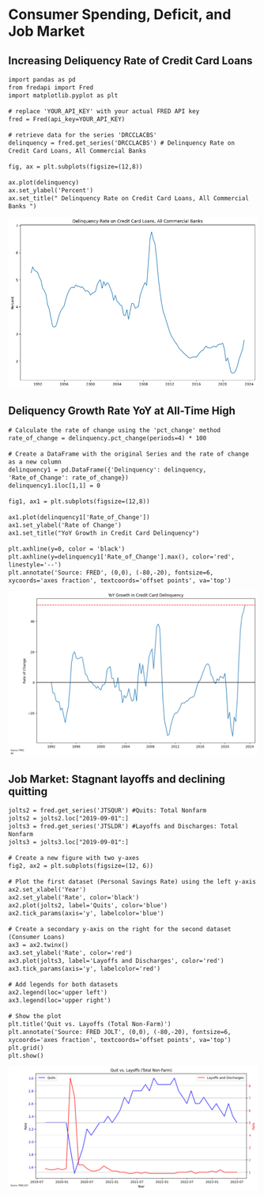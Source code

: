 # Consumer Spending, Deficit, and Job Market
## Increasing Deliquency Rate of Credit Card Loans
```
import pandas as pd
from fredapi import Fred
import matplotlib.pyplot as plt

# replace 'YOUR_API_KEY' with your actual FRED API key
fred = Fred(api_key=YOUR_API_KEY)

# retrieve data for the series 'DRCCLACBS'
delinquency = fred.get_series('DRCCLACBS') # Delinquency Rate on Credit Card Loans, All Commercial Banks 

fig, ax = plt.subplots(figsize=(12,8))

ax.plot(delinquency)
ax.set_ylabel('Percent')
ax.set_title(" Delinquency Rate on Credit Card Loans, All Commercial Banks ")
```
<img src= 
"https://github.com/ki14jaeh/Data-Analysis-Portfolio/blob/main/20230906/Delinquency%20Rate%20on%20Credit%20Card%20Loans.png"
 width="600" 
  />
  
## Deliquency Growth Rate YoY at All-Time High
```
# Calculate the rate of change using the 'pct_change' method
rate_of_change = delinquency.pct_change(periods=4) * 100

# Create a DataFrame with the original Series and the rate of change as a new column
delinquency1 = pd.DataFrame({'Delinquency': delinquency, 'Rate_of_Change': rate_of_change})
delinquency1.iloc[1,1] = 0

fig1, ax1 = plt.subplots(figsize=(12,8))

ax1.plot(delinquency1['Rate_of_Change'])
ax1.set_ylabel('Rate of Change')
ax1.set_title("YoY Growth in Credit Card Delinquency")

plt.axhline(y=0, color = 'black')
plt.axhline(y=delinquency1['Rate_of_Change'].max(), color='red', linestyle='--')
plt.annotate('Source: FRED', (0,0), (-80,-20), fontsize=6, xycoords='axes fraction', textcoords='offset points', va='top')
```
<img src= 
"https://github.com/ki14jaeh/Data-Analysis-Portfolio/blob/main/20230906/YoY%20Growth%20in%20Credit%20Card%20Delinquency.png"
 width = "600"
  />

## Job Market: Stagnant layoffs and declining quitting
```
jolts2 = fred.get_series('JTSQUR') #Quits: Total Nonfarm
jolts2 = jolts2.loc["2019-09-01":]
jolts3 = fred.get_series('JTSLDR') #Layoffs and Discharges: Total Nonfarm
jolts3 = jolts3.loc["2019-09-01":]

# Create a new figure with two y-axes
fig2, ax2 = plt.subplots(figsize=(12, 6))

# Plot the first dataset (Personal Savings Rate) using the left y-axis
ax2.set_xlabel('Year')
ax2.set_ylabel('Rate', color='black')
ax2.plot(jolts2, label='Quits', color='blue')
ax2.tick_params(axis='y', labelcolor='blue')

# Create a secondary y-axis on the right for the second dataset (Consumer Loans)
ax3 = ax2.twinx()
ax3.set_ylabel('Rate', color='red')
ax3.plot(jolts3, label='Layoffs and Discharges', color='red')
ax3.tick_params(axis='y', labelcolor='red')

# Add legends for both datasets
ax2.legend(loc='upper left')
ax3.legend(loc='upper right')

# Show the plot
plt.title('Quit vs. Layoffs (Total Non-Farm)')
plt.annotate('Source: FRED JOLT', (0,0), (-80,-20), fontsize=6, xycoords='axes fraction', textcoords='offset points', va='top')
plt.grid()
plt.show()
```
<img src= 
"https://github.com/ki14jaeh/Data-Analysis-Portfolio/blob/main/20230906/Quit%20vs%20Layoffs.png"
width = "600"
  />



